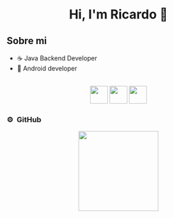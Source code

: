 <div align="center">
<h1 align="center">Hi, I'm Ricardo 👋</h1>
</div>

## Sobre mi

- ☕ Java Backend Developer
- 📲 Android developer
  
<br>

<div align="center" ><img height="40" width="40" src="https://cdn.simpleicons.org/springboot/#6DB33F"/> <img heigth="40" width="40" src="https://cdn.simpleicons.org/spring/#6DB33F"/> <img heigth="40" width="40" src="https://cdn.simpleicons.org/androidstudio/#3DDC84"/>
</div>


### ⚙️ &nbsp;GitHub

<p align="center">
<a href="https://github.com/Richymc">
  <img height="180em" src="https://github-readme-stats-eight-theta.vercel.app/api/top-langs/?username=Richymc&layout=compact&langs_count=8&theme=algolia"/>
</a>
</p>
